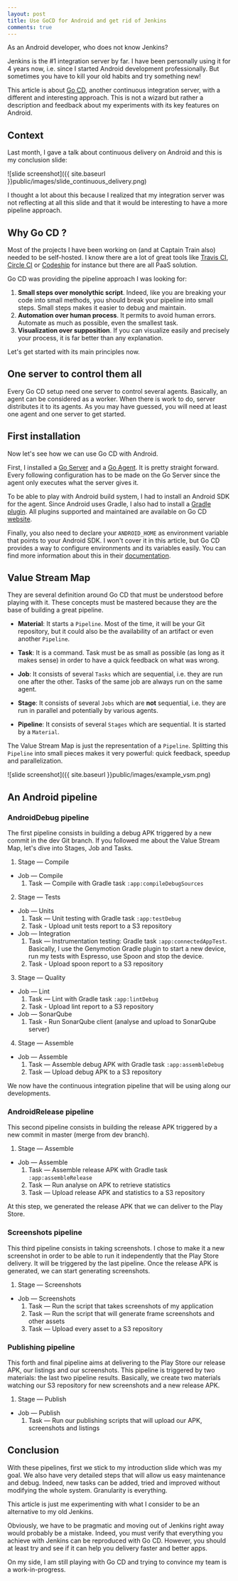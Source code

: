 ```yaml
---
layout: post
title: Use GoCD for Android and get rid of Jenkins
comments: true
---
```


As an Android developer, who does not know Jenkins?

Jenkins is the #1 integration server by far. I have been personally using it for 4 years now, i.e. since I started Android development professionally. But sometimes you have to kill your old habits and try something new!

This article is about [Go CD](https://www.go.cd/), another continuous integration server, with a different and interesting approach. This is not a wizard but rather a description and feedback about my experiments with its key features on Android.

<!-- more -->

## Context

Last month, I gave a talk about continuous delivery on Android and this is my conclusion slide:

![slide screenshot]({{ site.baseurl }}public/images/slide_continuous_delivery.png)

I thought a lot about this because I realized that my integration server was not reflecting at all this slide and that it would be interesting to have a more pipeline approach.

## Why Go CD ?

Most of the projects I have been working on (and at Captain Train also) needed to be self-hosted. I know there are a lot of great tools like [Travis CI](https://travis-ci.org), [Circle CI](https://circleci.com) or [Codeship](https://codeship.com) for instance but there are all PaaS solution.

Go CD was providing the pipeline approach I was looking for:

1. **Small steps over monolythic script**. Indeed, like you are breaking your code into small methods, you should break your pipeline into small steps. Small steps makes it easier to debug and maintain.
2. **Automation over human process**. It permits to avoid human errors. Automate as much as possible, even the smallest task.
3. **Visualization over supposition**. If you can visualize easily and precisely your process, it is far better than any explanation.

Let's get started with its main principles now.

## One server to control them all

Every Go CD setup need one server to control several agents. Basically, an agent can be considered as a worker. When there is work to do, server distributes it to its agents. As you may have guessed, you will need at least one agent and one server to get started.

## First installation

Now let's see how we can use Go CD with Android.

First, I installed a [Go Server](https://docs.go.cd/current/installation/installing_go_server.html) and a [Go Agent](https://docs.go.cd/current/installation/installing_go_agent.html). It is pretty straight forward. Every following configuration has to be made on the Go Server since the agent only executes what the server gives it.

To be able to play with Android build system, I had to install an Android SDK for the agent. Since Android uses Gradle, I also had to install a [Gradle plugin](https://github.com/jmnarloch/gocd-gradle-plugin). All plugins supported and maintained are available on Go CD [website](https://www.go.cd/community/plugins.html).

Finally, you also need to declare your `ANDROID_HOME` as environment variable that points to your Android SDK. I won't cover it in this article, but Go CD provides a way to configure environments and its variables easily. You can find more information about this in their [documentation](https://docs.go.cd/current/navigation/environments_page.html).

## Value Stream Map

They are several definition around Go CD that must be understood before playing with it. These concepts must be mastered because they are the base of building a great pipeline.

- **Material**: It starts a `Pipeline`. Most of the time, it will be your Git repository, but it could also be the availability of an artifact or even another `Pipeline`.

- **Task**: It is a command. Task must be as small as possible (as long as it makes sense) in order to have a quick feedback on what was wrong.

- **Job**: It consists of several `Tasks` which are sequential, i.e. they are run one after the other. Tasks of the same job are always run on the same agent.

- **Stage**: It consists of several `Jobs` which are **not** sequential, i.e. they are run in parallel and potentially by various agents.

- **Pipeline**: It consists of several `Stages` which are sequential. It is started by a `Material`.

The Value Stream Map is just the representation of a `Pipeline`. Splitting this `Pipeline` into small pieces makes it very powerful: quick feedback, speedup and parallelization.

![slide screenshot]({{ site.baseurl }}public/images/example_vsm.png)

## An Android pipeline

### AndroidDebug pipeline

The first pipeline consists in building a debug APK triggered by a new commit in the dev Git branch. If you followed me about the Value Stream Map, let's dive into Stages, Job and Tasks.

1. Stage — Compile
  - Job — Compile
    1. Task — Compile with Gradle task `:app:compileDebugSources`
2. Stage — Tests
  - Job — Units
    1. Task — Unit testing with Gradle task `:app:testDebug`
    2. Task - Upload unit tests report to a S3 repository
  - Job — Integration
    1. Task — Instrumentation testing: Gradle task `:app:connectedAppTest`. Basically, I use the Genymotion Gradle plugin to start a new device, run my tests with Espresso, use Spoon and stop the device.
    2. Task - Upload spoon report to a S3 repository
3. Stage — Quality
  - Job — Lint
    1. Task — Lint with Gradle task `:app:lintDebug`
    2. Task - Upload lint report to a S3 repository
  - Job — SonarQube
    1. Task - Run SonarQube client (analyse and upload to SonarQube server)
4. Stage — Assemble
  - Job — Assemble
    1. Task — Assemble debug APK with Gradle task `:app:assembleDebug`
    2. Task — Upload debug APK to a S3 repository

We now have the continuous integration pipeline that will be using along our developments.

### AndroidRelease pipeline

This second pipeline consists in building the release APK triggered by a new commit in master (merge from dev branch).

1. Stage — Assemble
  - Job — Assemble
    1. Task — Assemble release APK with Gradle task `:app:assembleRelease`
    2. Task — Run analyse on APK to retrieve statistics
    3. Task — Upload release APK and statistics to a S3 repository

At this step, we generated the release APK that we can deliver to the Play Store.

### Screenshots pipeline

This third pipeline consists in taking screenshots. I chose to make it a new screenshot in order to be able to run it independently that the Play Store delivery. It will be triggered by the last pipeline. Once the release APK is generated, we can start generating screenshots.

1. Stage — Screenshots
  - Job — Screenshots
    1. Task — Run the script that takes screenshots of my application
    2. Task — Run the script that will generate frame screenshots and other assets
    3. Task — Upload every asset to a S3 repository

### Publishing pipeline

This forth and final pipeline aims at delivering to the Play Store our release APK, our listings and our screenshots. This pipeline is triggered by two materials: the last two pipeline results. Basically, we create two materials watching our S3 repository for new screenshots and a new release APK.

1. Stage — Publish
  - Job — Publish
    1. Task — Run our publishing scripts that will upload our APK, screenshots and listings

## Conclusion

With these pipelines, first we stick to my introduction slide which was my goal. We also have very detailed steps that will allow us easy maintenance and debug. Indeed, new tasks can be added, tried and improved without modifying the whole system. Granularity is everything.

This article is just me experimenting with what I consider to be an alternative to my old Jenkins.

Obviously, we have to be pragmatic and moving out of Jenkins right away would probably be a mistake. Indeed, you must verify that everything you achieve with Jenkins can be reproduced with Go CD. However, you should at least try and see if it can help you delivery faster and better apps.

On my side, I am still playing with Go CD and trying to convince my team is a work-in-progress.
